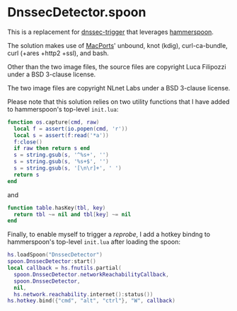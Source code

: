 # DnssecDetector.spoon

This is a replacement for [dnssec-trigger][1] that leverages [hammerspoon][2].

The solution makes use of [MacPorts][3]' unbound, knot (kdig), curl-ca-bundle, curl (+ares +http2 +ssl), and bash.

Other than the two image files, the source files are copyright Luca Filipozzi under a BSD 3-clause license.

The two image files are copyright NLnet Labs under a BSD 3-clause license.

Please note that this solution relies on two utility functions that I have added to hammerspoon's top-level `init.lua`:

```lua
function os.capture(cmd, raw)
  local f = assert(io.popen(cmd, 'r'))
  local s = assert(f:read('*a'))
  f:close()
  if raw then return s end
  s = string.gsub(s, '^%s+', '')
  s = string.gsub(s, '%s+$', '')
  s = string.gsub(s, '[\n\r]+', ' ')
  return s
end
```

and

```lua
function table.hasKey(tbl, key)
  return tbl ~= nil and tbl[key] ~= nil
end
```

Finally, to enable myself to trigger a _reprobe_, I add a hotkey bindng to hammerspoon's top-level `init.lua` after loading the spoon:

```lua
hs.loadSpoon("DnssecDetector")
spoon.DnssecDetector:start()
local callback = hs.fnutils.partial(
  spoon.DnssecDetector.networkReachabilityCallback,
  spoon.DnssecDetector,
  nil,
  hs.network.reachability.internet():status())
hs.hotkey.bind({"cmd", "alt", "ctrl"}, "W", callback)
```

[1]: https://github.com/NLnetLabs/dnssec-trigger
[2]: https://github.com/Hammerspoon/hammerspoon
[3]: https://www.macports.org/

